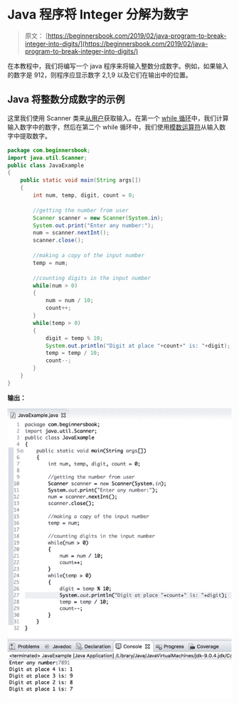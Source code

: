 # Java 程序将 Integer 分解为数字

> 原文： [https://beginnersbook.com/2019/02/java-program-to-break-integer-into-digits/](https://beginnersbook.com/2019/02/java-program-to-break-integer-into-digits/)

在本教程中，我们将编写一个 java 程序来将输入整数分成数字。例如，如果输入的数字是 912，则程序应显示数字 2,1,9 以及它们在输出中的位置。

## Java 将整数分成数字的示例

这里我们使用 Scanner 类来[从用户](https://beginnersbook.com/2014/07/java-program-to-get-input-from-user/)获取输入。在第一个 [while 循环](https://beginnersbook.com/2015/03/while-loop-in-java-with-examples/)中，我们计算输入数字中的数字，然后在第二个 while 循环中，我们使用[模数运算符](https://beginnersbook.com/2017/08/operators-in-java/)从输入数字中提取数字。

```java
package com.beginnersbook;
import java.util.Scanner;
public class JavaExample 
{
    public static void main(String args[])
    {
        int num, temp, digit, count = 0;

        //getting the number from user
        Scanner scanner = new Scanner(System.in);
        System.out.print("Enter any number:");
        num = scanner.nextInt();
        scanner.close();

        //making a copy of the input number
        temp = num;

        //counting digits in the input number
        while(num > 0)
        {
            num = num / 10;
            count++;
        }
        while(temp > 0)
        {
            digit = temp % 10;
            System.out.println("Digit at place "+count+" is: "+digit);
            temp = temp / 10;
            count--;
        }
    }
}
```

**输出：**

![Java Program to break Integer into Digits](img/7f21092f0aaf62fad2e0b929fb1e085b.jpg)